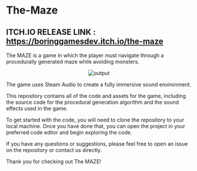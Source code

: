 # The-Maze

## ITCH.IO RELEASE LINK : https://boringgamesdev.itch.io/the-maze

The MAZE is a game in which the player must navigate through a procedurally generated maze while avoiding monsters. 

<p align="center">
  <img src="https://github.com/user-attachments/assets/e74421ee-4178-4554-b223-1dcff3ee9b5c" alt="output">
</p>

The game uses Steam Audio to create a fully immersive sound environment.

This repository contains all of the code and assets for the game, including the source code for the procedural generation algorithm and the sound effects used in the game.

To get started with the code, you will need to clone the repository to your local machine. Once you have done that, you can open the project in your preferred code editor and begin exploring the code.

If you have any questions or suggestions, please feel free to open an issue on the repository or contact us directly.

Thank you for checking out The MAZE!

